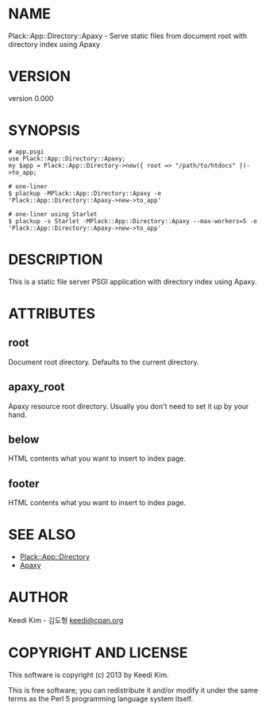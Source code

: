 # NAME

Plack::App::Directory::Apaxy - Serve static files from document root with directory index using Apaxy

# VERSION

version 0.000

# SYNOPSIS

    # app.psgi
    use Plack::App::Directory::Apaxy;
    my $app = Plack::App::Directory->new({ root => "/path/to/htdocs" })->to_app;

    # one-liner
    $ plackup -MPlack::App::Directory::Apaxy -e 'Plack::App::Directory::Apaxy->new->to_app'

    # one-liner using Starlet
    $ plackup -s Starlet -MPlack::App::Directory::Apaxy --max-workers=5 -e 'Plack::App::Directory::Apaxy->new->to_app'

# DESCRIPTION

This is a static file server PSGI application with directory index using Apaxy.

# ATTRIBUTES

## root

Document root directory. Defaults to the current directory.

## apaxy\_root

Apaxy resource root directory. Usually you don't need to set it up by your hand.

## below

HTML contents what you want to insert to index page.

## footer

HTML contents what you want to insert to index page.

# SEE ALSO

- [Plack::App::Directory](https://metacpan.org/pod/Plack::App::Directory)
- [Apaxy](http://adamwhitcroft.com/apaxy/)

# AUTHOR

Keedi Kim - 김도형 <keedi@cpan.org>

# COPYRIGHT AND LICENSE

This software is copyright (c) 2013 by Keedi Kim.

This is free software; you can redistribute it and/or modify it under
the same terms as the Perl 5 programming language system itself.
